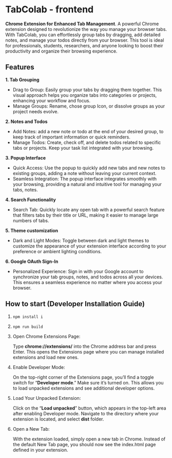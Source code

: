 # TabColab - frontend

**Chrome Extension for Enhanced Tab Management**.
A powerful Chrome extension designed to revolutionize the way you manage your browser tabs. With TabColab, you can effortlessly group tabs by dragging, add detailed notes, and manage your todos directly from your browser. This tool is ideal for professionals, students, researchers, and anyone looking to boost their productivity and organize their browsing experience.

## Features

**1. Tab Grouping**

- Drag to Group: Easily group your tabs by dragging them together. This visual approach helps you organize tabs into categories or projects, enhancing your workflow and focus.
- Manage Groups: Rename, chose group Icon, or dissolve groups as your project needs evolve.

**2. Notes and Todos**

- Add Notes: add a new note or todo at the end of your desired group, to keep track of important information or quick reminders.
- Manage Todos: Create, check off, and delete todos related to specific tabs or projects. Keep your task list integrated with your browsing.

**3. Popup Interface**

- Quick Access: Use the popup to quickly add new tabs and new notes to existing groups, adding a note without leaving your current context.
- Seamless Integration: The popup interface integrates smoothly with your browsing, providing a natural and intuitive tool for managing your tabs, notes.

**4. Search Functionality**

- Search Tab: Quickly locate any open tab with a powerful search feature that filters tabs by their title or URL, making it easier to manage large numbers of tabs.

**5. Theme customization**

- Dark and Light Modes: Toggle between dark and light themes to customize the appearance of your extension interface according to your preference or ambient lighting conditions.

**6. Google OAuth Sign-In**

- Personalized Experience: Sign in with your Google account to synchronize your tab groups, notes, and todos across all your devices. This ensures a seamless experience no matter where you access your browser.

## How to start (Developer Installation Guide)

1. `npm install i`
2. `npm run build`
3. Open Chrome Extensions Page:

   Type **chrome://extensions/** into the Chrome address bar and press Enter. This opens the Extensions page where you can manage installed extensions and load new ones.

4. Enable Developer Mode:

   On the top-right corner of the Extensions page, you’ll find a toggle switch for “**Developer mode**.” Make sure it’s turned on. This allows you to load unpacked extensions and see additional developer options.

5. Load Your Unpacked Extension:

   Click on the “**Load unpacked**” button, which appears in the top-left area after enabling Developer mode.
   Navigate to the directory where your extension is located, and select **dist** folder.

6. Open a New Tab:

   With the extension loaded, simply open a new tab in Chrome. Instead of the default New Tab page, you should now see the index.html page defined in your extension.
